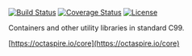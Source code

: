 [![Build Status](https://travis-ci.org/octaspire/core.svg?branch=master)](https://travis-ci.org/octaspire/core)
[![Coverage Status](https://img.shields.io/badge/coverage-93%25-red.svg?colorB=00aa00)](https://octaspire.io/core/coverage)
[![License](https://img.shields.io/badge/License-Apache%202.0-blue.svg)](https://choosealicense.com/licenses/apache-2.0/)


Containers and other utility libraries in standard C99.

[https://octaspire.io/core](https://octaspire.io/core)

